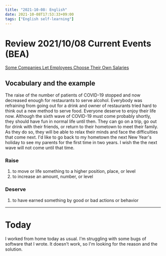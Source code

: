 ```yaml
---
title: "2021-10-08: English"
date: 2021-10-08T17:53:33+09:00
tags: ["English self-learning"]
---
```


# Review 2021/10/08 Current Events (BEA)

[Some Companies Let Employees Choose Their Own Salaries](https://eikaiwa.dmm.com/app/daily-news/article/some-companies-let-employees-choose-their-own-salaries/d-QmeOYBEemJJR8RCbJdcQ)

## Vocabulary and the example
The raise of the number of patients of COVID-19 stopped and now decreased enough for restaurants to serve alcohol.
Everybody was refraining from going out for a drink and owner of restaurants tried hard to think out a new method to serve food.
Everyone deserve to enjoy their life now.
Although the sixth wave of COVID-19 must come probably shortly, they should have fun in normal life until then.
They can go on a trip, go out for drink with their friends, or return to their hometown to meet their family.
As they do so, they will be able to relax their minds and face the difficulties that come next.
I'd like to go back to my hometown the next New Year's holiday to see my parents for the first time in two years.
I wish the the next wave will not come until that time.

### Raise
1. to move or life something to a higher position, place, or level
2. to increase an amount, number, or level

### Deserve
1. to have earned something by good or bad actions or behavior

---
# Today
I worked from home today as usual.
I'm struggling with some bugs of software that I wrote.
It doesn't work, so I'm looking for the reason and the solution.
